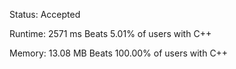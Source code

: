 Status: Accepted

Runtime: 2571 ms
Beats 5.01% of users with C++

Memory: 13.08 MB
Beats 100.00% of users with C++
